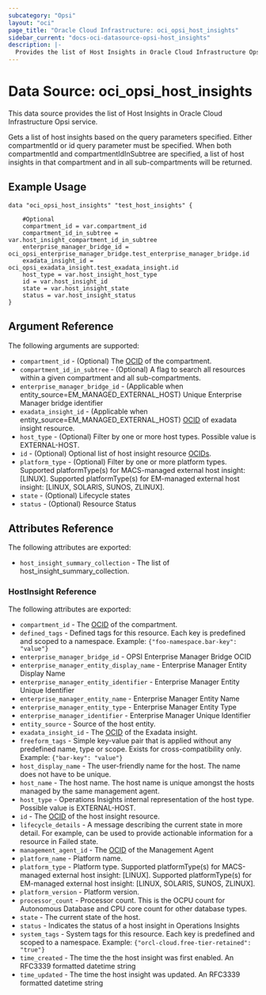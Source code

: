 ```yaml
---
subcategory: "Opsi"
layout: "oci"
page_title: "Oracle Cloud Infrastructure: oci_opsi_host_insights"
sidebar_current: "docs-oci-datasource-opsi-host_insights"
description: |-
  Provides the list of Host Insights in Oracle Cloud Infrastructure Opsi service
---
```


# Data Source: oci_opsi_host_insights
This data source provides the list of Host Insights in Oracle Cloud Infrastructure Opsi service.

Gets a list of host insights based on the query parameters specified. Either compartmentId or id query parameter must be specified.
When both compartmentId and compartmentIdInSubtree are specified, a list of host insights in that compartment and in all sub-compartments will be returned.


## Example Usage

```hcl
data "oci_opsi_host_insights" "test_host_insights" {

	#Optional
	compartment_id = var.compartment_id
	compartment_id_in_subtree = var.host_insight_compartment_id_in_subtree
	enterprise_manager_bridge_id = oci_opsi_enterprise_manager_bridge.test_enterprise_manager_bridge.id
	exadata_insight_id = oci_opsi_exadata_insight.test_exadata_insight.id
	host_type = var.host_insight_host_type
	id = var.host_insight_id
	state = var.host_insight_state
	status = var.host_insight_status
}
```

## Argument Reference

The following arguments are supported:

* `compartment_id` - (Optional) The [OCID](https://docs.cloud.oracle.com/iaas/Content/General/Concepts/identifiers.htm) of the compartment.
* `compartment_id_in_subtree` - (Optional) A flag to search all resources within a given compartment and all sub-compartments. 
* `enterprise_manager_bridge_id` - (Applicable when entity_source=EM_MANAGED_EXTERNAL_HOST) Unique Enterprise Manager bridge identifier
* `exadata_insight_id` - (Applicable when entity_source=EM_MANAGED_EXTERNAL_HOST) [OCID](https://docs.cloud.oracle.com/iaas/Content/General/Concepts/identifiers.htm) of exadata insight resource. 
* `host_type` - (Optional) Filter by one or more host types. Possible value is EXTERNAL-HOST.
* `id` - (Optional) Optional list of host insight resource [OCIDs](https://docs.cloud.oracle.com/iaas/Content/General/Concepts/identifiers.htm). 
* `platform_type` - (Optional) Filter by one or more platform types. Supported platformType(s) for MACS-managed external host insight: [LINUX]. Supported platformType(s) for EM-managed external host insight: [LINUX, SOLARIS, SUNOS, ZLINUX].
* `state` - (Optional) Lifecycle states
* `status` - (Optional) Resource Status


## Attributes Reference

The following attributes are exported:

* `host_insight_summary_collection` - The list of host_insight_summary_collection.

### HostInsight Reference

The following attributes are exported:

* `compartment_id` - The [OCID](https://docs.cloud.oracle.com/iaas/Content/General/Concepts/identifiers.htm) of the compartment.
* `defined_tags` - Defined tags for this resource. Each key is predefined and scoped to a namespace. Example: `{"foo-namespace.bar-key": "value"}` 
* `enterprise_manager_bridge_id` - OPSI Enterprise Manager Bridge OCID
* `enterprise_manager_entity_display_name` - Enterprise Manager Entity Display Name
* `enterprise_manager_entity_identifier` - Enterprise Manager Entity Unique Identifier
* `enterprise_manager_entity_name` - Enterprise Manager Entity Name
* `enterprise_manager_entity_type` - Enterprise Manager Entity Type
* `enterprise_manager_identifier` - Enterprise Manager Unique Identifier
* `entity_source` - Source of the host entity.
* `exadata_insight_id` - The [OCID](https://docs.cloud.oracle.com/iaas/Content/General/Concepts/identifiers.htm) of the Exadata insight.
* `freeform_tags` - Simple key-value pair that is applied without any predefined name, type or scope. Exists for cross-compatibility only. Example: `{"bar-key": "value"}` 
* `host_display_name` - The user-friendly name for the host. The name does not have to be unique.
* `host_name` - The host name. The host name is unique amongst the hosts managed by the same management agent.
* `host_type` - Operations Insights internal representation of the host type. Possible value is EXTERNAL-HOST.
* `id` - The [OCID](https://docs.cloud.oracle.com/iaas/Content/General/Concepts/identifiers.htm) of the host insight resource.
* `lifecycle_details` - A message describing the current state in more detail. For example, can be used to provide actionable information for a resource in Failed state.
* `management_agent_id` - The [OCID](https://docs.cloud.oracle.com/iaas/Content/General/Concepts/identifiers.htm) of the Management Agent
* `platform_name` - Platform name.
* `platform_type` - Platform type. Supported platformType(s) for MACS-managed external host insight: [LINUX]. Supported platformType(s) for EM-managed external host insight: [LINUX, SOLARIS, SUNOS, ZLINUX]. 
* `platform_version` - Platform version.
* `processor_count` - Processor count. This is the OCPU count for Autonomous Database and CPU core count for other database types.
* `state` - The current state of the host.
* `status` - Indicates the status of a host insight in Operations Insights
* `system_tags` - System tags for this resource. Each key is predefined and scoped to a namespace. Example: `{"orcl-cloud.free-tier-retained": "true"}` 
* `time_created` - The time the the host insight was first enabled. An RFC3339 formatted datetime string
* `time_updated` - The time the host insight was updated. An RFC3339 formatted datetime string

